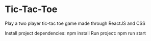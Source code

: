 # Tic-Tac-Toe
Play a two player tic-tac toe game made through ReactJS and CSS

Install project dependencies: npm install
Run project: npm run start

